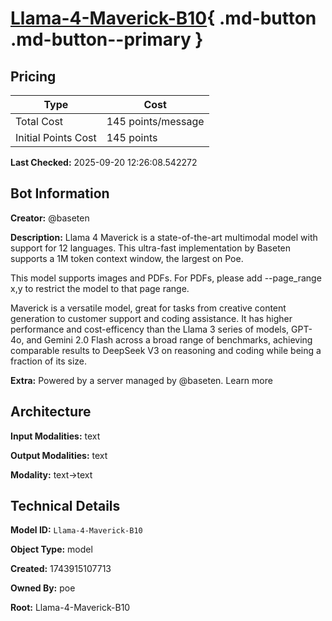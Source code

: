 # [Llama-4-Maverick-B10](https://poe.com/Llama-4-Maverick-B10){ .md-button .md-button--primary }

## Pricing

| Type | Cost |
|------|------|
| Total Cost | 145 points/message |
| Initial Points Cost | 145 points |

**Last Checked:** 2025-09-20 12:26:08.542272


## Bot Information

**Creator:** @baseten

**Description:** Llama 4 Maverick is a state-of-the-art multimodal model with support for 12 languages. This ultra-fast implementation by Baseten supports a 1M token context window, the largest on Poe.

This model supports images and PDFs. For PDFs, please add --page_range x,y to restrict the model to that page range.

Maverick is a versatile model, great for tasks from creative content generation to customer support and coding assistance. It has higher performance and cost-efficency than the Llama 3 series of models, GPT-4o, and Gemini 2.0 Flash across a broad range of benchmarks, achieving comparable results to DeepSeek V3 on reasoning and coding while being a fraction of its size.

**Extra:** Powered by a server managed by @baseten. Learn more


## Architecture

**Input Modalities:** text

**Output Modalities:** text

**Modality:** text->text


## Technical Details

**Model ID:** `Llama-4-Maverick-B10`

**Object Type:** model

**Created:** 1743915107713

**Owned By:** poe

**Root:** Llama-4-Maverick-B10
